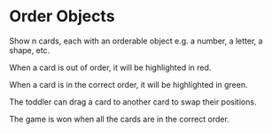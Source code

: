 # Order Objects

Show n cards, each with an orderable object e.g. a number, a letter, a shape, etc.

When a card is out of order, it will be highlighted in red.

When a card is in the correct order, it will be highlighted in green.

The toddler can drag a card to another card to swap their positions.

The game is won when all the cards are in the correct order.
